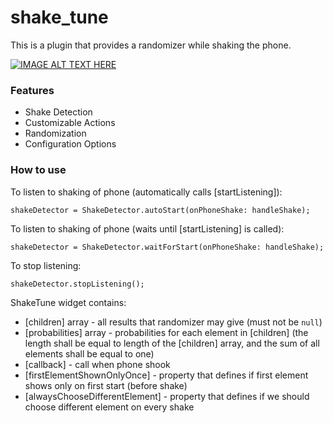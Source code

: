 # shake_tune

This is a plugin that provides a randomizer while shaking the phone.

[![IMAGE ALT TEXT HERE](https://i.ytimg.com/vi/mCzh0kGeB7E/hqdefault.jpg)](https://www.youtube.com/watch?v=mCzh0kGeB7E)

### Features
- Shake Detection
- Customizable Actions
- Randomization
- Configuration Options


### How to use

To listen to shaking of phone (automatically calls [startListening]):

    shakeDetector = ShakeDetector.autoStart(onPhoneShake: handleShake);

To listen to shaking of phone (waits until [startListening] is called):

    shakeDetector = ShakeDetector.waitForStart(onPhoneShake: handleShake);

To stop listening:

    shakeDetector.stopListening();


ShakeTune widget contains:
- [children] array - all results that randomizer may give (must not be ```null```)
- [probabilities] array - probabilities for each element in [children] (the length shall be equal to length of the
[children] array, and the sum of all elements shall be equal to one)
- [callback] - call when phone shook
- [firstElementShownOnlyOnce] - property that defines if first element shows
only on first start (before shake)
- [alwaysChooseDifferentElement] - property that defines if we should choose
different element on every shake
